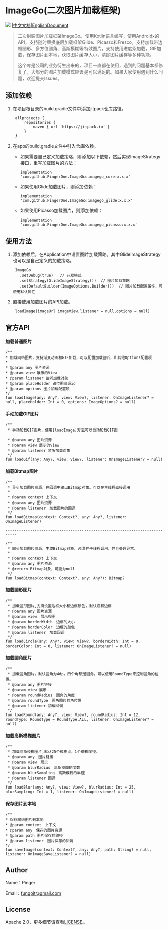 # ImageGo(二次图片加载框架)
[![](https://www.jitpack.io/v/PingerOne/ImageGo.svg)](https://www.jitpack.io/#PingerOne/ImageGo) |[中文文档](https://github.com/PingerOne/ImageGo/blob/master/README.md)|[EnglishDocument](https://github.com/PingerOne/ImageGo/blob/master/README_EN.md)

> 二次封装图片加载框架ImageGo。使用Kotlin语言编写，使用Androidx的API，支持随时替换底层加载框架Glide、Picasso和Fresco，支持加载带边框圆形、多方位圆角、高斯模糊等特效图片，支持使用进度条加载，GIF加载，保存图片到本地，获取图片缓存大小，清除图片缓存等多种功能。
>
> 这个库是公司的业务衍生出来的，项目一直都在使用，遇到的问题基本都修复了，大部分的图片加载模式应该是可以满足的。如果大家使用遇到什么问题，欢迎提交Issues。


## 添加依赖

1. 在项目根目录的build.gradle文件中添加jitpack仓库路径。

        allprojects {
            repositories {
                maven { url 'https://jitpack.io' }
            }
        }

2. 在app的build.gradle文件中引入仓库依赖。

    * 如果需要自己定义加载策略，则添加以下依赖，然后实现ImageStrategy接口，重写加载图片的方法：

          implementation 'com.github.PingerOne.ImageGo:imagego_core:x.x.x'

    * 如果使用Glide加载图片，则添加依赖：

          implementation 'com.github.PingerOne.ImageGo:imagego_glide:x.x.x'

    * 如果使用Picasso加载图片，则添加依赖：

          implementation 'com.github.PingerOne.ImageGo:imagego_picasso:x.x.x'


## 使用方法
1. 添加依赖后，在Application中设置图片加载策略。其中GlideImageStrategy也可以是自己定义的加载策略。

        ImageGo
          .setDebug(true)   // 开发模式
          .setStrategy(GlideImageStrategy())  // 图片加载策略
          .setDefaultBuilder(ImageOptions.Builder())  // 图片加载配置属性，可使用默认属性

2. 直接使用加载图片的API加载。

        loadImage(imageUrl imageView,listener = null,options = null)


## 官方API

#### 加载普通图片

    /**
    * 加载网络图片，支持渐变动画和GIF加载，可以配置加载监听，和其他Options配置项
    *
    * @param any 图片资源
    * @param view 展示的View
    * @param listener 监听加载对象
    * @param placeHolder 占位图资源id
    * @param options 图片加载配置项
    */
    fun loadImage(any: Any?, view: View?, listener: OnImageListener? = null, placeHolder: Int = 0, options: ImageOptions? = null)


#### 手动加载GIF图片


    /**
     * 手动加载GIF图片，使用[loadImage]方法可以自动加载GIF图

     * @param any 图片资源
     * @param view 展示的View
     * @param listener 监听加载对象
     */
    fun loadGif(any: Any?, view: View?, listener: OnImageListener? = null)


#### 加载Bitmap图片


    /**
     * 异步加载图片资源，在回调中输出Bitmap对象。可以在主线程直接调用
     *
     * @param context 上下文
     * @param any 图片资源
     * @param listener　加载图片的回调
     */
    fun loadBitmap(context: Context?, any: Any?, listener: OnImageListener)

    ---------------------------------------------------------------------------

    /**
     * 同步加载图片资源，生成Bitmap对象。必须在子线程调用，并且处理异常。
     *
     * @param context 上下文
     * @param any 图片资源
     * @return Bitmap对象，可能为null
     */
    fun loadBitmap(context: Context?, any: Any?): Bitmap?


#### 加载圆形图片

    /**
     * 加载圆形图片,支持设置边框大小和边框颜色，默认没有边框
     * @param any 图片资源
     * @param view　展示视图
     * @param borderWidth　边框的大小
     * @param borderColor　边框的颜色
     * @param listener　加载回调
     */
    fun loadCircle(any: Any?, view: View?, borderWidth: Int = 0, borderColor: Int = 0, listener: OnImageListener? = null)


#### 加载圆角图片

    /**
     * 加载圆角图片，默认圆角为4dp，四个角都是圆角。可以使用RoundType来控制圆角的位置。
     * @param any 图片链接
     * @param view 展示
     * @param roundRadius　圆角的角度
     * @param roundType　圆角图片的角位置
     * @param listener 加载回调
     */
    fun loadRound(any: Any?, view: View?, roundRadius: Int = 12, roundType: RoundType = RoundType.ALL, listener: OnImageListener? = null)


#### 加载高斯模糊图片

    /**
     * 加载高斯模糊图片,默认25个模糊点，1个模糊半径。
     * @param any　图片链接
     * @param view　展示
     * @param blurRadius　高斯模糊的度数
     * @param blurSampling　高斯模糊的半径
     * @param listener 回调
     */
    fun loadBlur(any: Any?, view: View?, blurRadius: Int = 25, blurSampling: Int = 1, listener: OnImageListener? = null)


#### 保存图片到本地

    /**
    * 保存网络图片到本地
    * @param context　上下文
    * @param any　保存的图片资源
    * @param path 图片保存的路径
    * @param listener　图片保存的回调
    */
    fun saveImage(context: Context?, any: Any?, path: String? = null, listener: OnImageSaveListener? = null)




## Author
Name：Pinger

Email：fungoit@gmail.com

## License
Apache 2.0，更多细节请查看[LICENSE](https://github.com/PingerOne/ImageGo/blob/master/LICENSE)。

